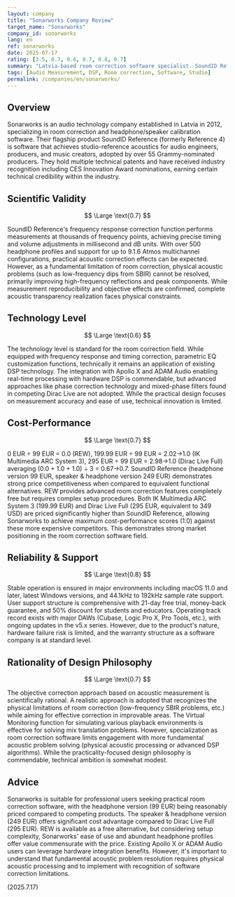 ```yaml
---
layout: company
title: "Sonarworks Company Review"
target_name: "Sonarworks"
company_id: sonarworks
lang: en
ref: sonarworks
date: 2025-07-17
rating: [3.5, 0.7, 0.6, 0.7, 0.8, 0.7]
summary: "Latvia-based room correction software specialist. SoundID Reference is recognized for its measurement accuracy and ease of use, with the headphone version priced at 99 EUR being competitive compared to major competing products."
tags: [Audio Measurement, DSP, Room correction, Software, Studio]
permalink: /companies/en/sonarworks/
---
```

## Overview

Sonarworks is an audio technology company established in Latvia in 2012, specializing in room correction and headphone/speaker calibration software. Their flagship product SoundID Reference (formerly Reference 4) is software that achieves studio-reference acoustics for audio engineers, producers, and music creators, adopted by over 55 Grammy-nominated producers. They hold multiple technical patents and have received industry recognition including CES Innovation Award nominations, earning certain technical credibility within the industry.

## Scientific Validity

$$ \Large \text{0.7} $$

SoundID Reference's frequency response correction function performs measurements at thousands of frequency points, achieving precise timing and volume adjustments in millisecond and dB units. With over 500 headphone profiles and support for up to 9.1.6 Atmos multichannel configurations, practical acoustic correction effects can be expected. However, as a fundamental limitation of room correction, physical acoustic problems (such as low-frequency dips from SBIR) cannot be resolved, primarily improving high-frequency reflections and peak components. While measurement reproducibility and objective effects are confirmed, complete acoustic transparency realization faces physical constraints.

## Technology Level

$$ \Large \text{0.6} $$

The technology level is standard for the room correction field. While equipped with frequency response and timing correction, parametric EQ customization functions, technically it remains an application of existing DSP technology. The integration with Apollo X and ADAM Audio enabling real-time processing with hardware DSP is commendable, but advanced approaches like phase correction technology and mixed-phase filters found in competing Dirac Live are not adopted. While the practical design focuses on measurement accuracy and ease of use, technical innovation is limited.

## Cost-Performance

$$ \Large \text{0.7} $$

0 EUR ÷ 99 EUR = 0.0 (REW), 199.99 EUR ÷ 99 EUR = 2.02→1.0 (IK Multimedia ARC System 3), 295 EUR ÷ 99 EUR = 2.98→1.0 (Dirac Live Full) averaging (0.0 + 1.0 + 1.0) ÷ 3 = 0.67→0.7. SoundID Reference (headphone version 99 EUR, speaker & headphone version 249 EUR) demonstrates strong price competitiveness when compared to equivalent functional alternatives. REW provides advanced room correction features completely free but requires complex setup procedures. Both IK Multimedia ARC System 3 (199.99 EUR) and Dirac Live Full (295 EUR, equivalent to 349 USD) are priced significantly higher than SoundID Reference, allowing Sonarworks to achieve maximum cost-performance scores (1.0) against these more expensive competitors. This demonstrates strong market positioning in the room correction software field.

## Reliability & Support

$$ \Large \text{0.8} $$

Stable operation is ensured in major environments including macOS 11.0 and later, latest Windows versions, and 44.1kHz to 192kHz sample rate support. User support structure is comprehensive with 21-day free trial, money-back guarantee, and 50% discount for students and educators. Operating track record exists with major DAWs (Cubase, Logic Pro X, Pro Tools, etc.), with ongoing updates in the v5.x series. However, due to the product's nature, hardware failure risk is limited, and the warranty structure as a software company is at standard level.

## Rationality of Design Philosophy

$$ \Large \text{0.7} $$

The objective correction approach based on acoustic measurement is scientifically rational. A realistic approach is adopted that recognizes the physical limitations of room correction (low-frequency SBIR problems, etc.) while aiming for effective correction in improvable areas. The Virtual Monitoring function for simulating various playback environments is effective for solving mix translation problems. However, specialization as room correction software limits engagement with more fundamental acoustic problem solving (physical acoustic processing or advanced DSP algorithms). While the practicality-focused design philosophy is commendable, technical ambition is somewhat modest.

## Advice

Sonarworks is suitable for professional users seeking practical room correction software, with the headphone version (99 EUR) being reasonably priced compared to competing products. The speaker & headphone version (249 EUR) offers significant cost advantage compared to Dirac Live Full (295 EUR). REW is available as a free alternative, but considering setup complexity, Sonarworks' ease of use and abundant headphone profiles offer value commensurate with the price. Existing Apollo X or ADAM Audio users can leverage hardware integration benefits. However, it's important to understand that fundamental acoustic problem resolution requires physical acoustic processing and to implement with recognition of software correction limitations.

(2025.7.17)